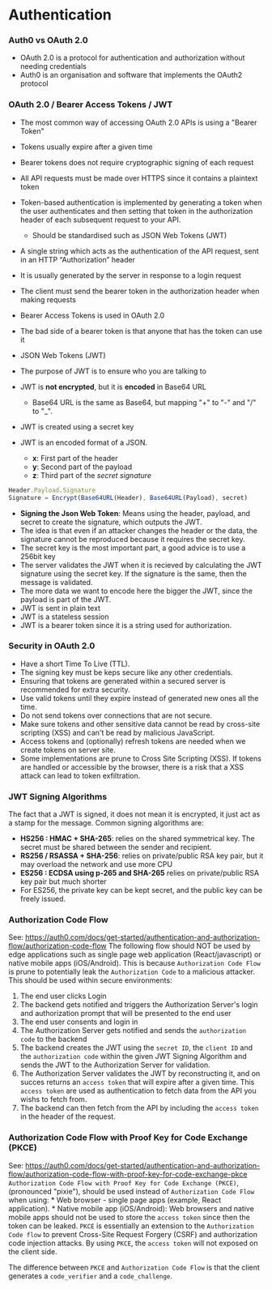 # Authentication


### Auth0 vs OAuth 2.0
* OAuth 2.0 is a protocol for authentication and authorization without needing credentials
* Auth0 is an organisation and software that implements the OAuth2 protocol


### OAuth 2.0 / Bearer Access Tokens / JWT
* The most common way of accessing OAuth 2.0 APIs is using a "Bearer Token"
* Tokens usually expire after a given time
* Bearer tokens does not require cryptographic signing of each request
* All API requests must be made over HTTPS since it contains a plaintext token
* Token-based authentication is implemented by generating a token when the user authenticates and then setting that token in the authorization header of each subsequent request to your API.
    * Should be standardised such as JSON Web Tokens (JWT)

* A single string which acts as the authentication of the API request, sent in an HTTP “Authorization” header
* It is usually generated by the server in response to a login request
* The client must send the bearer token in the authorization header when making requests
* Bearer Access Tokens is used in OAuth 2.0
* The bad side of a bearer token is that anyone that has the token can use it
* JSON Web Tokens (JWT)
* The purpose of JWT is to ensure who you are talking to
* JWT is **not encrypted**, but it is **encoded** in Base64 URL
    * Base64 URL is the same as Base64, but mapping "+" to "-" and "/" to "_".
* JWT is created using a secret key
* JWT is an encoded format of a JSON.
    * **x**: First part of the header
    * **y**: Second part of the payload
    * **z**: Third part of the *secret signature*
```js
Header.Payload.Signature
Signature = Encrypt(Base64URL(Header), Base64URL(Payload), secret)
```
* **Signing the Json Web Token**: Means using the header, payload, and secret to create the signature, which outputs the JWT.
* The idea is that even if an attacker changes the header or the data, the signature cannot be reproduced because it requires the secret key.
* The secret key is the most important part, a good advice is to use a 256bit key
* The server validates the JWT when it is recieved by calculating the JWT signature using the secret key. If the signature is the same, then the message is validated.
* The more data we want to encode here the bigger the JWT, since the payload is part of the JWT.
* JWT is sent in plain text
* JWT is a stateless session
* JWT is a bearer token since it is a string used for authorization.


### Security in OAuth 2.0
* Have a short Time To Live (TTL).
* The signing key must be keps secure like any other credentials.
* Ensuring that tokens are generated within a secured server is recommended for extra security.
* Use valid tokens until they expire instead of generated new ones all the time.
* Do not send tokens over connections that are not secure.
* Make sure tokens and other sensitive data cannot be read by cross-site scripting (XSS) and can't be read by malicious JavaScript.
* Access tokens and (optionally) refresh tokens are needed when we create tokens on server site.
* Some implementations are prune to Cross Site Scripting (XSS). If tokens are handled or accessible by the browser, there is a risk that a XSS attack can lead to token exfiltration.


### JWT Signing Algorithms
The fact that a JWT is signed, it does not mean it is encrypted, it just act as a stamp for the message.
Common signing algorithms are:
* **HS256 : HMAC + SHA-265**: relies on the shared symmetrical key. The secret must be shared between the sender and recipient.
* **RS256 / RSASSA + SHA-256**: relies on private/public RSA key pair, but it may overload the network and use more CPU
* **ES256 : ECDSA using p-265 and SHA-265** relies on private/public RSA key pair but much shorter
* For ES256, the private key can be kept secret, and the public key can be freely issued.


### Authorization Code Flow
See: https://auth0.com/docs/get-started/authentication-and-authorization-flow/authorization-code-flow
The following flow should NOT be used by edge applications such as single page web application (React/javascript) or native mobile apps (iOS/Android). 
This is because `Authorization Code Flow` is prune to potentially leak the `Authorization Code` to a malicious attacker.
This should be used within secure environments:
1. The end user clicks Login
2. The backend gets notified and triggers the Authorization Server's login and authorization prompt that will be presented to the end user
3. The end user consents and login in
4. The Authorization Server gets notified and sends the `authorization code` to the backend
5. The backend creates the JWT using the `secret ID`, the `client ID` and the `authorization code` within the given JWT Signing Algorithm and sends the JWT to the Authorization Server for validation.
6. The Authorization Server validates the JWT by reconstructing it, and on succes returns an `access token` that will expire after a given time. This `access token` are used as authentication to fetch data from the API you wishs to fetch from.
7. The backend can then fetch from the API by including the `access token` in the header of the request.


### Authorization Code Flow with Proof Key for Code Exchange (PKCE)
See: https://auth0.com/docs/get-started/authentication-and-authorization-flow/authorization-code-flow-with-proof-key-for-code-exchange-pkce
`Authorization Code Flow with Proof Key for Code Exchange (PKCE)`, (pronounced "pixie"), should be used instead of `Authorization Code Flow` when using:
    * Web browser - single page apps (example, React application).
    * Native mobile app (iOS/Android):
Web browsers and native mobile apps should not be used to store the `access token` since then the token can be leaked.
`PKCE` is essentially an extension to the `Authorization Code flow` to prevent Cross-Site Request Forgery (CSRF) and authorization code injection attacks.
By using `PKCE`, the `access token` will not exposed on the client side.

The difference between `PKCE` and `Authorization Code Flow` is that the client generates a `code_verifier` and a `code_challenge`.







